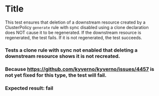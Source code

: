 # Title

This test ensures that deletion of a downstream resource created by a ClusterPolicy `generate` rule with sync disabled using a clone declaration does NOT cause it to be regenerated. If the downstream resource is regenerated, the test fails. If it is not regenerated, the test succeeds.

### Tests a clone rule with sync not enabled that deleting a downstream resource shows it is not recreated.
### Because https://github.com/kyverno/kyverno/issues/4457 is not yet fixed for this type, the test will fail.
### Expected result: fail
